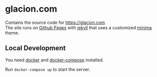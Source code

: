 # glacion.com

Contains the source code for https://glacion.com  
The site runs on [Github Pages](https://pages.github.com/) with [jekyll](https://jekyllrb.com/) that uses a customized [minima](https://github.com/jekyll/minima) theme. 

## Local Development

You need [docker](https://docs.docker.com/) and [docker-compose](https://docs.docker.com/compose/) installed.

Run `docker-compose up` to start the server.